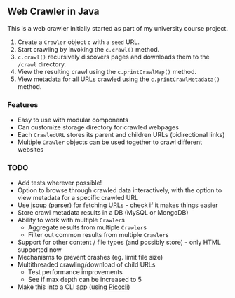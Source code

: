 ## Web Crawler in Java

This is a web crawler initially started as part of my university course project.

1. Create a `Crawler` object `c` with a `seed` URL.
2. Start crawling by invoking the `c.crawl()` method.
3. `c.crawl()` recursively discovers pages and downloads them to the `/crawl` directory.
4. View the resulting crawl using the `c.printCrawlMap()` method.
5. View metadata for all URLs crawled using the `c.printCrawlMetadata()` method.

### Features

- Easy to use with modular components
- Can customize storage directory for crawled webpages
- Each `CrawledURL` stores its parent and children URLs (bidirectional links)
- Multiple `Crawler` objects can be used together to crawl different websites

### TODO

- Add tests wherever possible!
- Option to browse through crawled data interactively, with the option to view metadata for a specific crawled URL
- Use [jsoup](https://jsoup.org/) (parser) for fetching URLs - check if it makes things easier
- Store crawl metadata results in a DB (MySQL or MongoDB)
- Ability to work with multiple `Crawler`s
    - Aggregate results from multiple `Crawler`s
    - Filter out common results from multiple `Crawler`s
- Support for other content / file types (and possibly store) - only HTML supported now
- Mechanisms to prevent crashes (eg. limit file size)
- Multithreaded crawling/download of child URLs
    - Test performance improvements
    - See if max depth can be increased to 5
- Make this into a CLI app (using [Picocli](https://picocli.info/))
